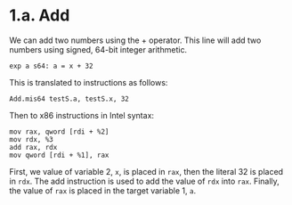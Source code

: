 # 1.a. Add

We can add two numbers using the + operator. This line will add two numbers using signed, 64-bit integer arithmetic.

```
exp a s64: a = x + 32
```

This is translated to instructions as follows:

```
Add.mis64 testS.a, testS.x, 32
```

Then to x86 instructions in Intel syntax:

```
mov rax, qword [rdi + %2]
mov rdx, %3
add rax, rdx
mov qword [rdi + %1], rax
```

First, we value of variable 2, `x`, is placed in `rax`, then the literal 32 is placed in `rdx`. The add instruction is used to add the value of `rdx` into `rax`. Finally, the value of `rax` is placed in the target variable 1, `a`.
